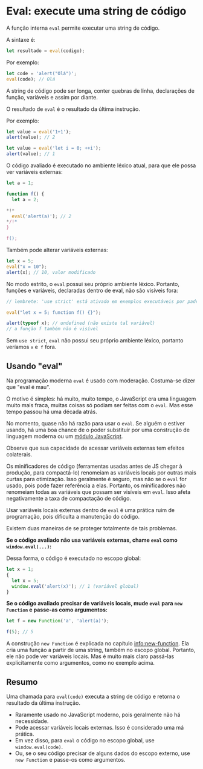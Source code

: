 # Eval: execute uma string de código

A função interna `eval` permite executar uma string de código.

A sintaxe é:

```js
let resultado = eval(codigo);
```

Por exemplo:

```js run
let code = 'alert("Olá")';
eval(code); // Olá
```

A string de código pode ser longa, conter quebras de linha, declarações de função, variáveis e assim por diante.

O resultado de `eval` é o resultado da última instrução.

Por exemplo:
```js run
let value = eval('1+1');
alert(value); // 2
```

```js run
let value = eval('let i = 0; ++i');
alert(value); // 1
```

O código avaliado é executado no ambiente léxico atual, para que ele possa ver variáveis externas:

```js run no-beautify
let a = 1;

function f() {
  let a = 2;

*!*
  eval('alert(a)'); // 2
*/!*
}

f();
```

Também pode alterar variáveis externas:

```js untrusted refresh run
let x = 5;
eval("x = 10");
alert(x); // 10, valor modificado
```

No modo estrito, o `eval` possui seu próprio ambiente léxico. Portanto, funções e variáveis, declaradas dentro de eval, não são visíveis fora:

```js untrusted refresh run
// lembrete: 'use strict' está ativado em exemplos executáveis por padrão

eval("let x = 5; function f() {}");

alert(typeof x); // undefined (não existe tal variável)
// a função f também não é visível
```

Sem `use strict`, `eval` não possui seu próprio ambiente léxico, portanto veríamos `x` e` f` fora.

## Usando "eval"

Na programação moderna `eval` é usado com moderação. Costuma-se dizer que "eval é mau".

O motivo é simples: há muito, muito tempo, o JavaScript era uma linguagem muito mais fraca, muitas coisas só podiam ser feitas com o `eval`. Mas esse tempo passou há uma década atrás.

No momento, quase não há razão para usar o `eval`. Se alguém o estiver usando, há uma boa chance de o poder substituir por uma construção de linguagem moderna ou um [módulo JavaScript](info:modules).

Observe que sua capacidade de acessar variáveis externas tem efeitos colaterais.

Os minificadores de código (ferramentas usadas antes de JS chegar à produção, para compactá-lo) renomeiam as variáveis locais por outras mais curtas para otimização. Isso geralmente é seguro, mas não se o `eval` for usado, pois pode fazer referência a elas. Portanto, os minificadores não renomeiam todas as variáveis que possam ser visíveis em `eval`. Isso afeta negativamente a taxa de compactação de código.

Usar variáveis locais externas dentro de `eval` é uma prática ruim de programação, pois dificulta a manutenção do código.

Existem duas maneiras de se proteger totalmente de tais problemas.

**Se o código avaliado não usa variáveis externas, chame `eval` como `window.eval(...)`:**

Dessa forma, o código é executado no escopo global:

```js untrusted refresh run
let x = 1;
{
  let x = 5;
  window.eval('alert(x)'); // 1 (variável global)
}
```

**Se o código avaliado precisar de variáveis locais, mude `eval` para `new Function` e passe-as como argumentos:**

```js run
let f = new Function('a', 'alert(a)');

f(5); // 5
```

A construção `new Function` é explicada no capítulo <info:new-function>. Ela cria uma função a partir de uma string, também no escopo global. Portanto, ele não pode ver variáveis locais. Mas é muito mais claro passá-las explicitamente como argumentos, como no exemplo acima.

## Resumo

Uma chamada para `eval(code)` executa a string de código e retorna o resultado da última instrução.
- Raramente usado no JavaScript moderno, pois geralmente não há necessidade.
- Pode acessar variáveis locais externas. Isso é considerado uma má prática.
- Em vez disso, para `eval` o código no escopo global, use `window.eval(code)`.
- Ou, se o seu código precisar de alguns dados do escopo externo, use `new Function` e passe-os como argumentos.
